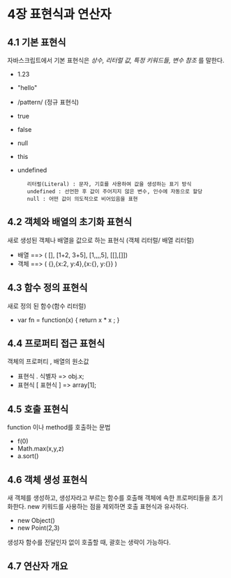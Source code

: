 # 4장 표현식과 연산자

## 4.1 기본 표현식

자바스크립트에서 기본 표현식은 *상수, 리터럴 값, 특정 키워드들, 변수 참조* 를 말한다.

- 1.23
- "hello"
- /pattern/ (정규 표현식)
- true
- false
- null
- this
- undefined 

         리터럴(Literal) : 문자, 기호를 사용하여 값을 생성하는 표기 방식
         undefined : 선언한 후 값이 주어지지 않은 변수, 인수에 자동으로 할당
         null : 어떤 값이 의도적으로 비어있음을 표현

## 4.2 객체와 배열의 초기화 표현식

새로 생성된 객체나 배열을 값으로 하는 표현식 (객체 리터럴/ 배열 리터럴)
- 배열 ==> ( [], [1+2, 3+5], [1,,,,5], [[],[]])
- 객체 ==> ( {},{x:2, y:4},{x:{}, y:{}} ) 

## 4.3 함수 정의 표현식
새로 정의 된 함수(함수 리터럴)
- var fn = function(x) { return x * x ; }
	
## 4.4 프로퍼티 접근 표현식
객체의 프로퍼티 , 배열의 원소값
- 표현식 . 식별자  => obj.x;
-  표현식 [ 표현식 ] => array[1];

## 4.5 호출 표현식
function 이나 method를 호출하는 문법
- f(0)
- Math.max(x,y,z)
- a.sort()

## 4.6 객체 생성 표현식
새 객체를 생성하고, 생성자라고 부르는 함수를 호출해 객체에 속한 프로퍼티들을 초기화한다.
new 키워드를 사용하는 점을 제외하면 호출 표현식과 유사하다.
- new Object()
- new Point(2,3)

생성자 함수를 전달인자 없이 호출할 때, 괄호는 생략이 가능하다.

## 4.7 연산자 개요
[](./img/1.JPG)
[](./img/2.JPG)
